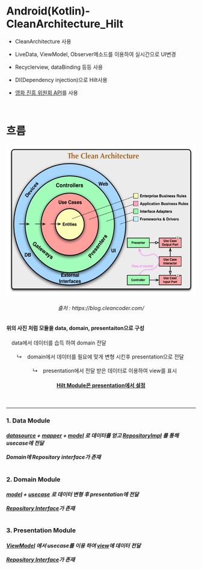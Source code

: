 # Android(Kotlin)-CleanArchitecture_Hilt

 - CleanArchitecture 사용<br>
 
 - LiveData, ViewModel, Observer메소드를 이용하여 실시간으로 UI변경<br>
 
 - Recyclerview, dataBinding 등등 사용<br>
 
 - DI(Dependency injection)으로 Hilt사용
 
 - <a href ="https://www.kobis.or.kr/kobisopenapi/homepg/main/main.do">영화 진흥 위원회 API</a>를 사용
<br>

 # 흐름
<div align="center">
 <img height="400" src="https://github.com/kimTH65/cs/blob/main/img/CleanArchitecture.jpg">
 <h6>출처 : https://blog.cleancoder.com/</h6>
</div>

<h4>
 위의 사진 처럼 모듈을 data, domain, presentaiton으로 구성<br>
 
</h4>

　data에서 데이터를 습득 하여 domain 전달<br><br>
　　↳　domain에서 데이터를 필요에 맞게 변형 시킨후 presentation으로 전달<br><br>
　　　　　↳　presentation에서 전달 받은 데이터로 이용하여 view를 표시 
     
<div align="center">
 <h4>  
   <a href="presentation/src/main/java/com/example/memo/di">Hilt Module은 presentation에서 설정</a>
 </h4>
</div>

<br>
<hr>

<h3>1. Data Module</h3>

<div>
 <h5>
  <a href="data/src/main/java/com/example/data/datasource">datasource</a> + 
  <a href="data/src/main/java/com/example/data/mapper">mapper</a> + 
  <a href="data/src/main/java/com/example/data/model">model</a>
  로 데이터를 얻고 
  <a href="data/src/main/java/com/example/data/repository/RepositoryImpl.kt">RepositoryImpl</a>
  를 통해 usecase에 전달<br><br>
  Domain에 Repository interface가 존재
 </h5>
</div>

#

<h3>2. Domain Module</h3>

<div>
 <h5>
  <a href="domain/src/main/java/com/example/domain/model">model</a> + 
  <a href="domain/src/main/java/com/example/domain/usecase">usecase</a> 
  로 데이터 변형 후 presentation에 전달<br><br>
  <a href="domain/src/main/java/com/example/domain/repository/Repository.kt">Repository Interface</a>가 존재
 </h5>
</div>


#

<h3>3. Presentation Module</h3>

<div>
 <h5>
  <a href="presentation/src/main/java/com/example/memo/viewmodel/MainViewModel.kt">ViewModel</a>
  에서 usecase를 이용 하여 
  <a href="presentation/src/main/java/com/example/memo/ui">view</a>에 데이터 전달<br><br>
  <a href="domain/src/main/java/com/example/domain/repository/Repository.kt">Repository Interface</a>가 존재
 </h5>
</div>

